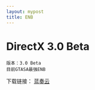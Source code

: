 ```yaml
---
layout: mypost
title: ENB
---
```

# DirectX 3.0 Beta

```
版本：3.0 Beta
目前GTASA最强ENB
```

下载链接：
[蓝奏云](https://kskmodel.lanzoue.com/iMZPw0irb3uf)

